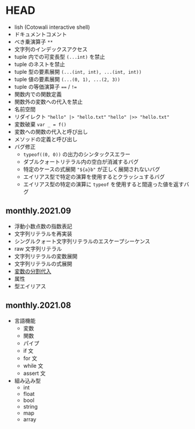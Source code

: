HEAD
=================

- lish (Cotowali interactive shell)
- ドキュメントコメント
- べき乗演算子 `**`
- 文字列のインデックスアクセス
- tuple 内での可変長型 `(...int)` を禁止
- tuple のネストを禁止
- tuple 型の要素展開 `(...(int, int), ...(int, int))`
- tuple 値の要素展開 `(...(0, 1), ...(2, 3))`
- tuple の等価演算子 `==` / `!=`
- 関数内での関数定義
- 関数外の変数への代入を禁止
- 名前空間
- リダイレクト `"hello" |> "hello.txt"` `"hello" |>> "hello.txt"`
- 変数破棄 `var _ = f()`
- 変数への関数の代入と呼び出し
- メソッドの定義と呼び出し
- バグ修正
    - `typeof((0, 0))` の出力のシンタックスエラー
    - ダブルクォートリテラル内の空白が消滅するバグ
    - 特定のケースの式展開 `"${a}b"` が正しく展開されないバグ
    - エイリアス型で特定の演算を使用するとクラッシュするバグ
    - エイリアス型の特定の演算に `typeof` を使用すると間違った値を返すバグ

monthly.2021.09
---------------

- 浮動小数点数の指数表記
- 文字列リテラルを再実装
- シングルクォート文字列リテラルのエスケープシーケンス
- raw 文字列リテラル
- 文字列リテラルの変数展開
- 文字列リテラルの式展開
- [変数の分割代入](https://github.com/cotowali/cotowali/blob/4b986ff95b90ce1fbbd2ea0b76480261b2058303/tests/assign_test.li#L35-L44)
- 属性
- 型エイリアス

monthly.2021.08
---------------

- 言語機能
    - 変数
    - 関数
    - パイプ
    - if 文
    - for 文
    - while 文
    - assert 文
- 組み込み型
    - int
    - float
    - bool
    - string
    - map
    - array

